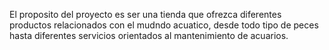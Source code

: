 El proposito del proyecto es ser una tienda que ofrezca diferentes productos relacionados con el mudndo acuatico, desde todo tipo de peces hasta diferentes servicios orientados al mantenimiento de acuarios.
